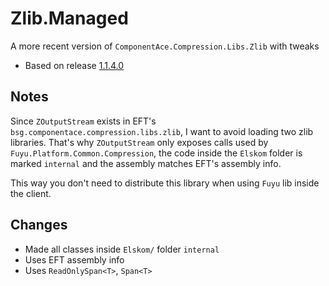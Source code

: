 # Zlib.Managed

A more recent version of `ComponentAce.Compression.Libs.Zlib` with tweaks

- Based on release [1.1.4.0](https://github.com/Elskom/zlib.managed/releases/tag/1.1.4.0)

## Notes

Since `ZOutputStream` exists in EFT's `bsg.componentace.compression.libs.zlib`,
I want to avoid loading two zlib libraries. That's why `ZOutputStream` only
exposes calls used by `Fuyu.Platform.Common.Compression`, the code inside the
`Elskom` folder is marked `internal` and the assembly matches EFT's assembly
info.

This way you don't need to distribute this library when using `Fuyu` lib inside
the client.

## Changes

- Made all classes inside `Elskom/` folder `internal`
- Uses EFT assembly info
- Uses `ReadOnlySpan<T>`, `Span<T>`
